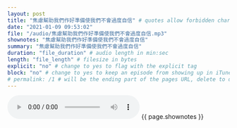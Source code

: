```yaml
---
layout: post
title: "焦慮幫助我們作好準備使我們不會過度自信" # quotes allow forbidden characters like the colon
date: "2021-01-09 09:53:02"
file: "/audio/焦慮幫助我們作好準備使我們不會過度自信.mp3"
shownotes: "焦慮幫助我們作好準備使我們不會過度自信"
summary: "焦慮幫助我們作好準備使我們不會過度自信"
duration: "file_duration" # audio length in min:sec
length: "file_length" # filesize in bytes
explicit: "no" # change to yes to flag with the explicit tag
block: "no" # change to yes to keep an episode from showing up in iTunes
# permalink: /1 # will be the ending part of the pages URL, delete to default to the title
---
```


<audio controls>
<source src="{{site.url}}{{site.baseurl}}{{ page.file }}" type="audio/x-mp3">
Your browser does not support the audio element.
</audio>
{{ page.shownotes }}
